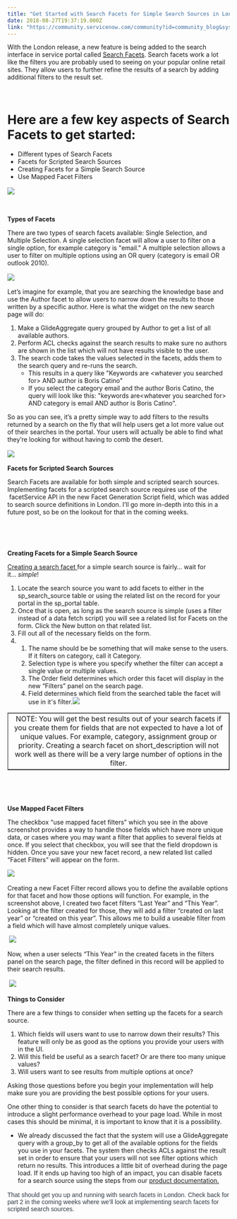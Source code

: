 ```yaml
---
title: "Get Started with Search Facets for Simple Search Sources in London"
date: 2018-08-27T19:37:19.000Z
link: "https://community.servicenow.com/community?id=community_blog&sys_id=6e6cb8b7db8cef8467a72926ca961933"
---
```

<div>
<p>With the London release, a new feature is being added to the search interface in service portal called <a href="https://docs.servicenow.com/bundle/london-servicenow-platform/page/build/service-portal/task/enable-facets.html" target="_blank" rel="nofollow">Search Facets</a>. Search facets work a lot like the filters you are probably used to seeing on your popular online retail sites. They allow users to further refine the results of a search by adding additional filters to the result set. </p>
<p> </p>
<h1>Here are a few key aspects of Search Facets to get started:</h1>
<ul><li>Different types of Search Facets</li><li>Facets for Scripted Search Sources</li><li>Creating Facets for a Simple Search Source</li><li>Use Mapped Facet Filters</li></ul>
<p style="margin-right: 0in; margin-left: 0in; font-size: 12pt; font-family: &#39;Times New Roman&#39;, serif;"><img src="7fcd783fdb8cef8467a72926ca96195f.iix" /></p>
<p> </p>
<strong>Types of Facets</strong></div>
<div>
<p>There are two types of search facets available: Single Selection, and Multiple Selection. A single selection facet will allow a user to filter on a single option, for example category is &#34;email.&#34; A multiple selection allows a user to filter on multiple options using an OR query (category is email OR outlook 2010).</p>
</div>
<div>
<p style="margin-right: 0in; margin-left: 0in; font-size: 12pt; font-family: &#39;Times New Roman&#39;, serif;"><img src="c2ed78bfdb8cef8467a72926ca961997.iix" /></p>
<p>Let’s imagine for example, that you are searching the knowledge base and use the Author facet to allow users to narrow down the results to those written by a specific author. Here is what the widget on the new search page will do:</p>
<ol><li>Make a GlideAggregate query grouped by Author to get a list of all available authors.</li><li>Perform ACL checks against the search results to make sure no authors are shown in the list which will not have results visible to the user.</li><li>The search code takes the values selected in the facets, adds them to the search query and re-runs the search.
<ul><li>This results in a query like &#34;Keywords are &lt;whatever you searched for&gt; AND author is Boris Catino&#34;</li><li>If you select the category email and the author Boris Catino, the query will look like this: &#34;keywords are&lt;whatever you searched for&gt; AND category is email AND author is Boris Catino&#34;.</li></ul>
</li></ol>
</div>
<p>So as you can see, it’s a pretty simple way to add filters to the results returned by a search on the fly that will help users get a lot more value out of their searches in the portal. Your users will actually be able to find what they’re looking for without having to comb the desert.</p>
<p style="margin-right: 0in; margin-left: 0in; font-size: 12pt; font-family: &#39;Times New Roman&#39;, serif;"><img style="max-width: 100%; max-height: 480px;" src="4c6ef8f3dbccef8467a72926ca961918.iix" /></p>
<p><strong>Facets for Scripted Search Sources</strong></p>
<p>Search Facets are available for both simple and scripted search sources. Implementing facets for a scripted search source requires use of the  facetService API in the new Facet Generation Script field, which was added to search source definitions in London. I’ll go more in-depth into this in a future post, so be on the lookout for that in the coming weeks.</p>
<p> </p>
<p> </p>
<p><strong>Creating Facets for a Simple Search Source</strong></p>
<p><a href="https://docs.servicenow.com/bundle/london-servicenow-platform/page/build/service-portal/task/create-search-filter.html" target="_blank" rel="nofollow">Creating a search facet </a>for a simple search source is fairly… wait for it… <em>simple</em>!</p>
<ol><li>Locate the search source you want to add facets to either in the sp_search_source table or using the related list on the record for your portal in the sp_portal table.</li><li>Once that is open, as long as the search source is simple (uses a filter instead of a data fetch script) you will see a related list for Facets on the form. Click the New button on that related list.</li><li>Fill out all of the necessary fields on the form.</li><li>
<ol><li>The name should be be something that will make sense to the users. If it filters on category, call it Category.</li><li>Selection type is where you specify whether the filter can accept a single value or multiple values.</li><li>The Order field determines which order this facet will display in the new “Filters” panel on the search page.</li><li>Field determines which field from the searched table the facet will use in it&#39;s filter.<img src="867e3cf3dbccef8467a72926ca9619da.iix" /></li></ol>
</li></ol>
<table border="1"><tbody><tr><td><center>NOTE: You will get the best results out of your search facets if you create them for fields that are not expected to have a lot of unique values. For example, category, assignment group or priority. Creating a search facet on short_description will not work well as there will be a very large number of options in the filter.</center></td></tr></tbody></table>
<p> </p>
<p> </p>
<p><strong>Use Mapped Facet Filters</strong></p>
<p>The checkbox “use mapped facet filters” which you see in the above screenshot provides a way to handle those fields which have more unique data, or cases where you may want a filter that applies to several fields at once. If you select that checkbox, you will see that the field dropdown is hidden. Once you save your new facet record, a new related list called “Facet Filters” will appear on the form.</p>
<p><img src="ce8ebcf3dbccef8467a72926ca9619be.iix" /> </p>
<p>Creating a new Facet Filter record allows you to define the available options for that facet and how those options will function. For example, in the screenshot above, I created two facet filters “Last Year” and “This Year”. Looking at the filter created for those, they will add a filter “created on last year” or “created on this year”. This allows me to build a useable filter from a field which will have almost completely unique values.</p>
<p> <img src="fc125f48db90a7c08e7c2926ca9619b5.iix" /></p>
<p>Now, when a user selects “This Year” in the created facets in the filters panel on the search page, the filter defined in this record will be applied to their search results.</p>
<p style="margin-right: 0in; margin-left: 0in; font-size: 12pt; font-family: &#39;Times New Roman&#39;, serif;"><span style="font-size: 10.5pt; font-family: &#39;Calibri&#39;,sans-serif; color: #303a46;"> <img src="6caef837dbccef8467a72926ca9619a9.iix" /></span></p>
<p><strong>Things to Consider</strong></p>
<p>There are a few things to consider when setting up the facets for a search source.</p>
<ol><li>Which fields will users want to use to narrow down their results? This feature will only be as good as the options you provide your users with in the UI.</li><li>Will this field be useful as a search facet? Or are there too many unique values?</li><li>Will users want to see results from multiple options at once?</li></ol>
<p>Asking those questions before you begin your implementation will help make sure you are providing the best possible options for your users.</p>
<p>One other thing to consider is that search facets do have the potential to introduce a slight performance overhead to your page load. While in most cases this should be minimal, it is important to know that it is a possibility.</p>
<ul><li>We already discussed the fact that the system will use a GlideAggregate query with a group_by to get all of the available options for the fields you use in your facets. The system then checks ACLs against the result set in order to ensure that your users will not see filter options which return no results. This introduces a little bit of overhead during the page load. If it ends up having too high of an impact, you can disable facets for a search source using the steps from our <a href="https://docs.servicenow.com/bundle/london-servicenow-platform/page/build/service-portal/task/disable-search-facets.html" target="_blank" rel="nofollow">product documentation.</a></li></ul>
<p style="margin-right: 0in; margin-left: 0in; font-size: 12pt; font-family: &#39;Times New Roman&#39;, serif;"><span style="font-size: 10.5pt; font-family: &#39;Calibri&#39;,sans-serif; color: #303a46;">That should get you up and running with search facets in London. Check back for part 2 in the coming weeks where we’ll look at implementing search facets for scripted search sources.</span></p>